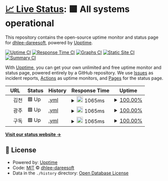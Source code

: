 # [📈 Live Status](https://dhlee-dareesoft.github.io/upptime): <!--live status--> **🟩 All systems operational**

This repository contains the open-source uptime monitor and status page for [dhlee-dareesoft](https://dhlee-dareesoft.github.io/upptime), powered by [Upptime](https://github.com/upptime/upptime).

[![Uptime CI](https://github.com/dhlee-dareesoft/upptime/workflows/Uptime%20CI/badge.svg)](https://github.com/dhlee-dareesoft/upptime/actions?query=workflow%3A%22Uptime+CI%22)
[![Response Time CI](https://github.com/dhlee-dareesoft/upptime/workflows/Response%20Time%20CI/badge.svg)](https://github.com/dhlee-dareesoft/upptime/actions?query=workflow%3A%22Response+Time+CI%22)
[![Graphs CI](https://github.com/dhlee-dareesoft/upptime/workflows/Graphs%20CI/badge.svg)](https://github.com/dhlee-dareesoft/upptime/actions?query=workflow%3A%22Graphs+CI%22)
[![Static Site CI](https://github.com/dhlee-dareesoft/upptime/workflows/Static%20Site%20CI/badge.svg)](https://github.com/dhlee-dareesoft/upptime/actions?query=workflow%3A%22Static+Site+CI%22)
[![Summary CI](https://github.com/dhlee-dareesoft/upptime/workflows/Summary%20CI/badge.svg)](https://github.com/dhlee-dareesoft/upptime/actions?query=workflow%3A%22Summary+CI%22)

With [Upptime](https://upptime.js.org), you can get your own unlimited and free uptime monitor and status page, powered entirely by a GitHub repository. We use [Issues](https://github.com/dhlee-dareesoft/upptime/issues) as incident reports, [Actions](https://github.com/dhlee-dareesoft/upptime/actions) as uptime monitors, and [Pages](https://dhlee-dareesoft.github.io/upptime) for the status page.

<!--start: status pages-->
<!-- This summary is generated by Upptime (https://github.com/upptime/upptime) -->
<!-- Do not edit this manually, your changes will be overwritten -->
<!-- prettier-ignore -->
| URL | Status | History | Response Time | Uptime |
| --- | ------ | ------- | ------------- | ------ |
| <img alt="" src="https://icons.duckduckgo.com/ip3/null.ico" height="13"> 김천 | 🟩 Up | [.yml](https://github.com/dhlee-dareesoft/upptime/commits/HEAD/history/.yml) | <details><summary><img alt="Response time graph" src="./graphs//response-time-week.png" height="20"> 1065ms</summary><br><a href="https://dhlee-dareesoft.github.io/upptime/history/"><img alt="Response time 1084" src="https://img.shields.io/endpoint?url=https%3A%2F%2Fraw.githubusercontent.com%2Fdhlee-dareesoft%2Fupptime%2FHEAD%2Fapi%2F%2Fresponse-time.json"></a><br><a href="https://dhlee-dareesoft.github.io/upptime/history/"><img alt="24-hour response time 1254" src="https://img.shields.io/endpoint?url=https%3A%2F%2Fraw.githubusercontent.com%2Fdhlee-dareesoft%2Fupptime%2FHEAD%2Fapi%2F%2Fresponse-time-day.json"></a><br><a href="https://dhlee-dareesoft.github.io/upptime/history/"><img alt="7-day response time 1065" src="https://img.shields.io/endpoint?url=https%3A%2F%2Fraw.githubusercontent.com%2Fdhlee-dareesoft%2Fupptime%2FHEAD%2Fapi%2F%2Fresponse-time-week.json"></a><br><a href="https://dhlee-dareesoft.github.io/upptime/history/"><img alt="30-day response time 1030" src="https://img.shields.io/endpoint?url=https%3A%2F%2Fraw.githubusercontent.com%2Fdhlee-dareesoft%2Fupptime%2FHEAD%2Fapi%2F%2Fresponse-time-month.json"></a><br><a href="https://dhlee-dareesoft.github.io/upptime/history/"><img alt="1-year response time 1084" src="https://img.shields.io/endpoint?url=https%3A%2F%2Fraw.githubusercontent.com%2Fdhlee-dareesoft%2Fupptime%2FHEAD%2Fapi%2F%2Fresponse-time-year.json"></a></details> | <details><summary><a href="https://dhlee-dareesoft.github.io/upptime/history/">100.00%</a></summary><a href="https://dhlee-dareesoft.github.io/upptime/history/"><img alt="All-time uptime 100.00%" src="https://img.shields.io/endpoint?url=https%3A%2F%2Fraw.githubusercontent.com%2Fdhlee-dareesoft%2Fupptime%2FHEAD%2Fapi%2F%2Fuptime.json"></a><br><a href="https://dhlee-dareesoft.github.io/upptime/history/"><img alt="24-hour uptime 100.00%" src="https://img.shields.io/endpoint?url=https%3A%2F%2Fraw.githubusercontent.com%2Fdhlee-dareesoft%2Fupptime%2FHEAD%2Fapi%2F%2Fuptime-day.json"></a><br><a href="https://dhlee-dareesoft.github.io/upptime/history/"><img alt="7-day uptime 100.00%" src="https://img.shields.io/endpoint?url=https%3A%2F%2Fraw.githubusercontent.com%2Fdhlee-dareesoft%2Fupptime%2FHEAD%2Fapi%2F%2Fuptime-week.json"></a><br><a href="https://dhlee-dareesoft.github.io/upptime/history/"><img alt="30-day uptime 100.00%" src="https://img.shields.io/endpoint?url=https%3A%2F%2Fraw.githubusercontent.com%2Fdhlee-dareesoft%2Fupptime%2FHEAD%2Fapi%2F%2Fuptime-month.json"></a><br><a href="https://dhlee-dareesoft.github.io/upptime/history/"><img alt="1-year uptime 100.00%" src="https://img.shields.io/endpoint?url=https%3A%2F%2Fraw.githubusercontent.com%2Fdhlee-dareesoft%2Fupptime%2FHEAD%2Fapi%2F%2Fuptime-year.json"></a></details>
| <img alt="" src="https://icons.duckduckgo.com/ip3/null.ico" height="13"> 광주 | 🟩 Up | [.yml](https://github.com/dhlee-dareesoft/upptime/commits/HEAD/history/.yml) | <details><summary><img alt="Response time graph" src="./graphs//response-time-week.png" height="20"> 1065ms</summary><br><a href="https://dhlee-dareesoft.github.io/upptime/history/"><img alt="Response time 1084" src="https://img.shields.io/endpoint?url=https%3A%2F%2Fraw.githubusercontent.com%2Fdhlee-dareesoft%2Fupptime%2FHEAD%2Fapi%2F%2Fresponse-time.json"></a><br><a href="https://dhlee-dareesoft.github.io/upptime/history/"><img alt="24-hour response time 1254" src="https://img.shields.io/endpoint?url=https%3A%2F%2Fraw.githubusercontent.com%2Fdhlee-dareesoft%2Fupptime%2FHEAD%2Fapi%2F%2Fresponse-time-day.json"></a><br><a href="https://dhlee-dareesoft.github.io/upptime/history/"><img alt="7-day response time 1065" src="https://img.shields.io/endpoint?url=https%3A%2F%2Fraw.githubusercontent.com%2Fdhlee-dareesoft%2Fupptime%2FHEAD%2Fapi%2F%2Fresponse-time-week.json"></a><br><a href="https://dhlee-dareesoft.github.io/upptime/history/"><img alt="30-day response time 1030" src="https://img.shields.io/endpoint?url=https%3A%2F%2Fraw.githubusercontent.com%2Fdhlee-dareesoft%2Fupptime%2FHEAD%2Fapi%2F%2Fresponse-time-month.json"></a><br><a href="https://dhlee-dareesoft.github.io/upptime/history/"><img alt="1-year response time 1084" src="https://img.shields.io/endpoint?url=https%3A%2F%2Fraw.githubusercontent.com%2Fdhlee-dareesoft%2Fupptime%2FHEAD%2Fapi%2F%2Fresponse-time-year.json"></a></details> | <details><summary><a href="https://dhlee-dareesoft.github.io/upptime/history/">100.00%</a></summary><a href="https://dhlee-dareesoft.github.io/upptime/history/"><img alt="All-time uptime 100.00%" src="https://img.shields.io/endpoint?url=https%3A%2F%2Fraw.githubusercontent.com%2Fdhlee-dareesoft%2Fupptime%2FHEAD%2Fapi%2F%2Fuptime.json"></a><br><a href="https://dhlee-dareesoft.github.io/upptime/history/"><img alt="24-hour uptime 100.00%" src="https://img.shields.io/endpoint?url=https%3A%2F%2Fraw.githubusercontent.com%2Fdhlee-dareesoft%2Fupptime%2FHEAD%2Fapi%2F%2Fuptime-day.json"></a><br><a href="https://dhlee-dareesoft.github.io/upptime/history/"><img alt="7-day uptime 100.00%" src="https://img.shields.io/endpoint?url=https%3A%2F%2Fraw.githubusercontent.com%2Fdhlee-dareesoft%2Fupptime%2FHEAD%2Fapi%2F%2Fuptime-week.json"></a><br><a href="https://dhlee-dareesoft.github.io/upptime/history/"><img alt="30-day uptime 100.00%" src="https://img.shields.io/endpoint?url=https%3A%2F%2Fraw.githubusercontent.com%2Fdhlee-dareesoft%2Fupptime%2FHEAD%2Fapi%2F%2Fuptime-month.json"></a><br><a href="https://dhlee-dareesoft.github.io/upptime/history/"><img alt="1-year uptime 100.00%" src="https://img.shields.io/endpoint?url=https%3A%2F%2Fraw.githubusercontent.com%2Fdhlee-dareesoft%2Fupptime%2FHEAD%2Fapi%2F%2Fuptime-year.json"></a></details>
| <img alt="" src="https://icons.duckduckgo.com/ip3/null.ico" height="13"> 구독 | 🟩 Up | [.yml](https://github.com/dhlee-dareesoft/upptime/commits/HEAD/history/.yml) | <details><summary><img alt="Response time graph" src="./graphs//response-time-week.png" height="20"> 1065ms</summary><br><a href="https://dhlee-dareesoft.github.io/upptime/history/"><img alt="Response time 1084" src="https://img.shields.io/endpoint?url=https%3A%2F%2Fraw.githubusercontent.com%2Fdhlee-dareesoft%2Fupptime%2FHEAD%2Fapi%2F%2Fresponse-time.json"></a><br><a href="https://dhlee-dareesoft.github.io/upptime/history/"><img alt="24-hour response time 1254" src="https://img.shields.io/endpoint?url=https%3A%2F%2Fraw.githubusercontent.com%2Fdhlee-dareesoft%2Fupptime%2FHEAD%2Fapi%2F%2Fresponse-time-day.json"></a><br><a href="https://dhlee-dareesoft.github.io/upptime/history/"><img alt="7-day response time 1065" src="https://img.shields.io/endpoint?url=https%3A%2F%2Fraw.githubusercontent.com%2Fdhlee-dareesoft%2Fupptime%2FHEAD%2Fapi%2F%2Fresponse-time-week.json"></a><br><a href="https://dhlee-dareesoft.github.io/upptime/history/"><img alt="30-day response time 1030" src="https://img.shields.io/endpoint?url=https%3A%2F%2Fraw.githubusercontent.com%2Fdhlee-dareesoft%2Fupptime%2FHEAD%2Fapi%2F%2Fresponse-time-month.json"></a><br><a href="https://dhlee-dareesoft.github.io/upptime/history/"><img alt="1-year response time 1084" src="https://img.shields.io/endpoint?url=https%3A%2F%2Fraw.githubusercontent.com%2Fdhlee-dareesoft%2Fupptime%2FHEAD%2Fapi%2F%2Fresponse-time-year.json"></a></details> | <details><summary><a href="https://dhlee-dareesoft.github.io/upptime/history/">100.00%</a></summary><a href="https://dhlee-dareesoft.github.io/upptime/history/"><img alt="All-time uptime 100.00%" src="https://img.shields.io/endpoint?url=https%3A%2F%2Fraw.githubusercontent.com%2Fdhlee-dareesoft%2Fupptime%2FHEAD%2Fapi%2F%2Fuptime.json"></a><br><a href="https://dhlee-dareesoft.github.io/upptime/history/"><img alt="24-hour uptime 100.00%" src="https://img.shields.io/endpoint?url=https%3A%2F%2Fraw.githubusercontent.com%2Fdhlee-dareesoft%2Fupptime%2FHEAD%2Fapi%2F%2Fuptime-day.json"></a><br><a href="https://dhlee-dareesoft.github.io/upptime/history/"><img alt="7-day uptime 100.00%" src="https://img.shields.io/endpoint?url=https%3A%2F%2Fraw.githubusercontent.com%2Fdhlee-dareesoft%2Fupptime%2FHEAD%2Fapi%2F%2Fuptime-week.json"></a><br><a href="https://dhlee-dareesoft.github.io/upptime/history/"><img alt="30-day uptime 100.00%" src="https://img.shields.io/endpoint?url=https%3A%2F%2Fraw.githubusercontent.com%2Fdhlee-dareesoft%2Fupptime%2FHEAD%2Fapi%2F%2Fuptime-month.json"></a><br><a href="https://dhlee-dareesoft.github.io/upptime/history/"><img alt="1-year uptime 100.00%" src="https://img.shields.io/endpoint?url=https%3A%2F%2Fraw.githubusercontent.com%2Fdhlee-dareesoft%2Fupptime%2FHEAD%2Fapi%2F%2Fuptime-year.json"></a></details>

<!--end: status pages-->

[**Visit our status website →**](https://dhlee-dareesoft.github.io/upptime)

## 📄 License

- Powered by: [Upptime](https://github.com/upptime/upptime)
- Code: [MIT](./LICENSE) © [dhlee-dareesoft](https://dhlee-dareesoft.github.io/upptime)
- Data in the `./history` directory: [Open Database License](https://opendatacommons.org/licenses/odbl/1-0/)
